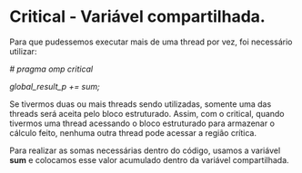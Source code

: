 # Critical - Variável compartilhada.

Para que pudessemos executar mais de uma thread por vez, foi necessário utilizar:

  *# pragma omp critical*
   
  *global_result_p += sum;*
  
Se tivermos duas ou mais threads sendo utilizadas, somente uma das threads será aceita pelo bloco estruturado. Assim, com o critical, quando tivermos uma thread acessando o bloco estruturado para armazenar o cálculo feito, nenhuma outra thread pode acessar a região crítica.

Para realizar as somas necessárias dentro do código, usamos a variável **sum** e colocamos esse valor acumulado dentro da variável compartilhada.   
